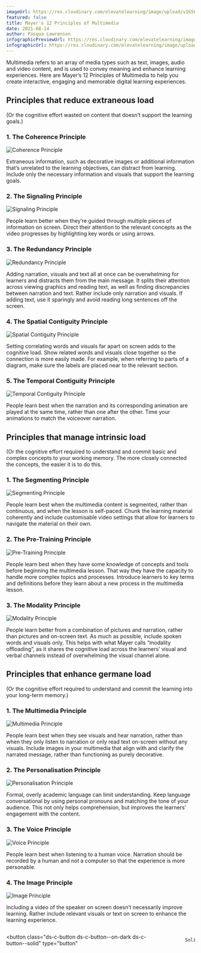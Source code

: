 ```yaml
---
imageUrl: https://res.cloudinary.com/elevatelearning/image/upload/v1656593889/site-articles/mayers-twelve-principles-of-multimedia/Blog_Banner_16_sghcsp.png
featured: false
title: Mayer's 12 Principles of Multimedia
date: 2021-08-14
author: Pasqua Lawrenson
infographicPreviewUrl: https://res.cloudinary.com/elevatelearning/image/upload/v1643720134/site-infographics/mayers-principles-of-multimedia-infographic-preview_syrvqs.png
infographicUrl: https://res.cloudinary.com/elevatelearning/image/upload/v1645597978/site-infographics/Mayer_s_Principles_of_Multimedia_n4mj32.pdf
---
```

Multimedia refers to an array of media types such as text, images, audio and video content, and is used to convey meaning and enhance learning experiences. Here are Mayer’s 12 Principles of Multimedia to help you create interactive, engaging and memorable digital learning experiences.

## Principles that reduce extraneous load

(Or the cognitive effort wasted on content that doesn’t support the learning goals.)

### 1. The Coherence Principle

<img src="https://res.cloudinary.com/elevatelearning/image/upload/c_scale,w_110/v1652430372/site-articles/mayers-twelve-principles-of-multimedia/mayers-principles-of-multimedia-coherence_agzxqb.png" alt="Coherence Principle" title="Coherence Principle" class="img-left"/>

Extraneous information, such as decorative images or additional information that’s unrelated to the learning objectives, can distract from learning. Include only the necessary information and visuals that support the learning goals.

### 2. The Signaling Principle

<img src="https://res.cloudinary.com/elevatelearning/image/upload/c_scale,w_110/v1652430373/site-articles/mayers-twelve-principles-of-multimedia/mayers-principles-of-multimedia-signaling_vq1rom.png" alt="Signaling Principle" title="Signaling Principle" class="img-right"/>

People learn better when they’re guided through multiple pieces of information on screen. Direct their attention to the relevant concepts as the video progresses by highlighting key words or using arrows.

### 3. The Redundancy Principle

<img src="https://res.cloudinary.com/elevatelearning/image/upload/c_scale,w_110/v1652430373/site-articles/mayers-twelve-principles-of-multimedia/mayers-principles-of-multimedia-redundancy_xhkpj2.png" alt="Redundancy Principle" title="Redundancy Principle" class="img-left"/>

Adding narration, visuals and text all at once can be overwhelming for learners and distracts them from the main message. It splits their attention across viewing graphics and reading text, as well as finding discrepancies between narration and text. Rather include only narration and visuals. If adding text, use it sparingly and avoid reading long sentences off the screen.

### 4. The Spatial Contiguity Principle

<img src="https://res.cloudinary.com/elevatelearning/image/upload/c_scale,w_110/v1652430373/site-articles/mayers-twelve-principles-of-multimedia/mayers-principles-of-multimedia-spatial-contiguity_bm8w2f.png" alt="Spatial Contiguity Principle" title="Spatial Contiguity Principle" class="img-right"/>

Setting correlating words and visuals far apart on screen adds to the cognitive load. Show related words and visuals close together so the connection is more easily made. For example, when referring to parts of a diagram, make sure the labels are placed near to the relevant section.

### 5. The Temporal Contiguity Principle

<img src="https://res.cloudinary.com/elevatelearning/image/upload/c_scale,w_110/v1652430373/site-articles/mayers-twelve-principles-of-multimedia/mayers-principles-of-multimedia-temporal-contiguity_frk7ve.png" alt="Temporal Contiguity Principle" title="Temporal Contiguity Principle" class="img-left"/>

People learn best when the narration and its corresponding animation are played at the same time, rather than one after the other. Time your animations to match the voiceover narration.

## Principles that manage intrinsic load

(Or the cognitive effort required to understand and commit basic and complex concepts to your working memory. The more closely connected the concepts, the easier it is to do this.

### 1. The Segmenting Principle

<img src="https://res.cloudinary.com/elevatelearning/image/upload/c_scale,w_110/v1652430373/site-articles/mayers-twelve-principles-of-multimedia/mayers-principles-of-multimedia-segmenting_usa0u7.png" alt="Segmenting Principle" title="Segmenting Principle" class="img-right"/>

People learn best when the multimedia content is segmented, rather than continuous, and when the lesson is self-paced. Chunk the learning material coherently and include customisable video settings that allow for learners to navigate the material on their own.

### 2. The Pre-Training Principle

<img src="https://res.cloudinary.com/elevatelearning/image/upload/c_scale,w_110/v1652430372/site-articles/mayers-twelve-principles-of-multimedia/mayers-principles-of-multimedia-pre-training_rsec5y.png" alt="Pre-Training Principle" title="Pre-Training Principle" class="img-left"/>

People learn best when they have some knowledge of concepts and tools before beginning the multimedia lesson. That way they have the capacity to handle more complex topics and processes. Introduce learners to key terms and definitions before they learn about a new process in the multimedia lesson.

### 3. The Modality Principle

<img src="https://res.cloudinary.com/elevatelearning/image/upload/c_scale,w_110/v1652430372/site-articles/mayers-twelve-principles-of-multimedia/mayers-principles-of-multimedia-modality_l7sbzy.png" alt="Modality Principle" title="Modality Principle" class="img-right"/>

People learn better from a combination of pictures and narration, rather than pictures and on-screen text. As much as possible, include spoken words and visuals only. This helps with what Mayer calls “modality offloading”, as it shares the cognitive load across the learners’ visual and verbal channels instead of overwhelming the visual channel alone.

## Principles that enhance germane load

(Or the cognitive effort required to understand and commit the learning into your long-term memory.)

### 1. The Multimedia Principle

<img src="https://res.cloudinary.com/elevatelearning/image/upload/c_scale,w_115/v1652430372/site-articles/mayers-twelve-principles-of-multimedia/mayers-principles-of-multimedia-multimedia_o0fwc7.png" alt="Multimedia Principle" title="Multimedia Principle" class="img-left"/>

People learn best when they see visuals and hear narration, rather than when they only listen to narration or only read text on-screen without any visuals. Include images in your multimedia that align with and clarify the narrated message, rather than functioning as purely decorative.

### 2. The Personalisation Principle

<img src="https://res.cloudinary.com/elevatelearning/image/upload/c_scale,w_110/v1652430372/site-articles/mayers-twelve-principles-of-multimedia/mayers-principles-of-multimedia-personalisation_hhhl72.png" alt="Personalisation Principle" title="Personalisation Principle" class="img-right"/>

Formal, overly academic language can limit understanding. Keep language conversational by using personal pronouns and matching the tone of your audience. This not only helps comprehension, but improves the learners’ engagement with the content.

### 3. The Voice Principle

<img src="https://res.cloudinary.com/elevatelearning/image/upload/c_scale,w_110/v1652430373/site-articles/mayers-twelve-principles-of-multimedia/mayers-principles-of-multimedia-voice_vafphu.png" alt="Voice Principle" title="Voice Principle" class="img-left"/>

People learn best when listening to a human voice. Narration should be recorded by a human and not a computer so that the experience is more personable.

### 4. The Image Principle

<img src="https://res.cloudinary.com/elevatelearning/image/upload/c_scale,w_115/v1652430372/site-articles/mayers-twelve-principles-of-multimedia/mayers-principles-of-multimedia-image_p8iioi.png" alt="Image Principle" title="Image Principle" class="img-right"/>

Including a video of the speaker on screen doesn’t necessarily improve learning. Rather include relevant visuals or text on screen to enhance the learning experience.

<div style="display: flex; gap: 1rem; align-items: center;">
 
  <button
    class="ds-c-button ds-c-button--on-dark ds-c-button--solid"
    type="button"
  >
    Solid
 </button>

</div>
